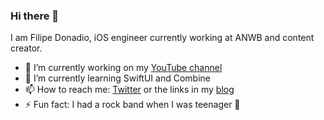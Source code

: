 ### Hi there 👋

I am Filipe Donadio, iOS engineer currently working at ANWB and content creator.

- 🚀 I’m currently working on my [YouTube channel](https://youtube.com/FilipeDonadio)
- 🌱 I’m currently learning SwiftUI and Combine
- 📫 How to reach me: [Twitter](https://twitter.com/FilipeDonadio) or the links in my [blog](https://filipedonadio.dev)
- ⚡ Fun fact: I had a rock band when I was teenager 🎸

<!--
**filipedonadio/filipedonadio** is a ✨ _special_ ✨ repository because its `README.md` (this file) appears on your GitHub profile.

Here are some ideas to get you started:

- 🔭 I’m currently working on ...
- 🌱 I’m currently learning ...
- 👯 I’m looking to collaborate on ...
- 🤔 I’m looking for help with ...
- 💬 Ask me about ...
- 📫 How to reach me: ...
- 😄 Pronouns: ...
- ⚡ Fun fact: ...
-->
